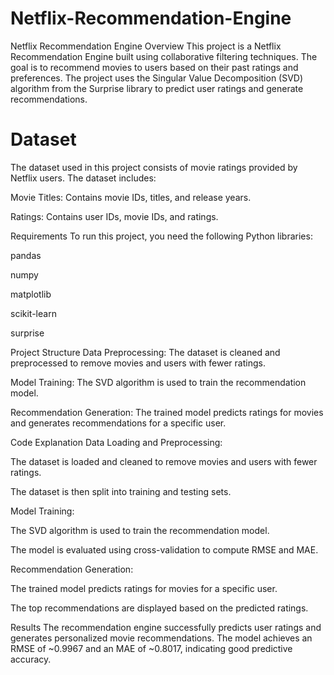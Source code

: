 # Netflix-Recommendation-Engine
Netflix Recommendation Engine
Overview
This project is a Netflix Recommendation Engine built using collaborative filtering techniques. The goal is to recommend movies to users based on their past ratings and preferences. The project uses the Singular Value Decomposition (SVD) algorithm from the Surprise library to predict user ratings and generate recommendations.

# **Dataset**
The dataset used in this project consists of movie ratings provided by Netflix users. The dataset includes:

Movie Titles: Contains movie IDs, titles, and release years.

Ratings: Contains user IDs, movie IDs, and ratings.

Requirements
To run this project, you need the following Python libraries:

pandas

numpy

matplotlib

scikit-learn

surprise


Project Structure
Data Preprocessing: The dataset is cleaned and preprocessed to remove movies and users with fewer ratings.

Model Training: The SVD algorithm is used to train the recommendation model.

Recommendation Generation: The trained model predicts ratings for movies and generates recommendations for a specific user.

Code Explanation
Data Loading and Preprocessing:

The dataset is loaded and cleaned to remove movies and users with fewer ratings.

The dataset is then split into training and testing sets.

Model Training:

The SVD algorithm is used to train the recommendation model.

The model is evaluated using cross-validation to compute RMSE and MAE.

Recommendation Generation:

The trained model predicts ratings for movies for a specific user.

The top recommendations are displayed based on the predicted ratings.

Results
The recommendation engine successfully predicts user ratings and generates personalized movie recommendations. The model achieves an RMSE of ~0.9967 and an MAE of ~0.8017, indicating good predictive accuracy.
